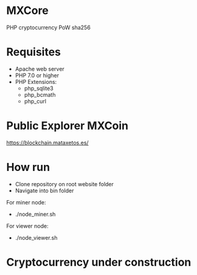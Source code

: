 # MXCore
PHP cryptocurrency
PoW sha256

# Requisites

- Apache web server
- PHP 7.0 or higher
- PHP Extensions:
  - php_sqlite3
  - php_bcmath
  - php_curl
  
# Public Explorer MXCoin

https://blockchain.mataxetos.es/

# How run
- Clone repository on root website folder
- Navigate into bin folder

For miner node:
  - ./node_miner.sh

For viewer node:
  - ./node_viewer.sh
  
# Cryptocurrency under construction
